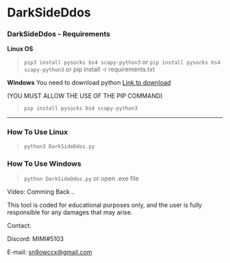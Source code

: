 # DarkSideDdos
### DarkSideDdos - Requirements
**Linux OS**
>`pip3 install pysocks bs4 scapy-python3`
or
>`pip install pysocks bs4 scapy-python3`
or
> pip install -r requirements.txt

**Windows**
You need to download python [Link to download](https://www.python.org/downloads/)

(YOU MUST ALLOW THE USE OF THE PIP COMMAND)
>`pip install pysocks bs4 scapy-python3`
------------

### How To Use Linux
>`python3 DarkSideDdos.py`
### How To Use Windows
>`python DarkSideDdos.py`
or open .exe file

Video: Comming Back _.._


This tool is coded for educational purposes only, and the user is fully responsible for any damages that may arise.


Contact: 

Discord: MIMI#5103

E-mail: sn8owccx@gmail.com

